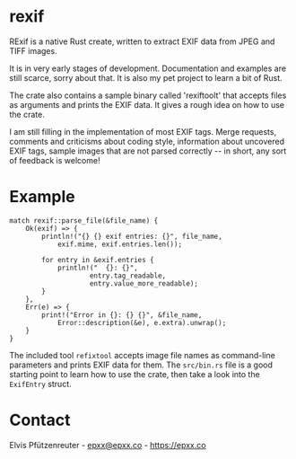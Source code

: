 # rexif

RExif is a native Rust create, written to extract EXIF data from JPEG and TIFF images.

It is in very early stages of development. Documentation and examples are still scarce,
sorry about that. It is also my pet project to learn a bit of Rust.

The crate also contains a
sample binary called 'rexiftoolt' that accepts files as arguments and prints the EXIF data. It gives
a rough idea on how to use the crate.

I am still filling in
the implementation of most EXIF tags. Merge requests, comments and criticisms about coding style, information
about uncovered EXIF tags, sample images that are not parsed correctly -- in short, any sort of feedback is
welcome!

# Example

```
match rexif::parse_file(&file_name) {
	Ok(exif) => {
		println!("{} {} exif entries: {}", file_name,
			exif.mime, exif.entries.len());

		for entry in &exif.entries {
			println!("	{}: {}",
					entry.tag_readable, 
					entry.value_more_readable);
		}
	},
	Err(e) => {
		print!("Error in {}: {} {}", &file_name,
			Error::description(&e), e.extra).unwrap();
	}
}
```

The included tool `refixtool` accepts image file names as command-line
parameters and prints EXIF data for them. The `src/bin.rs` file is a
good starting point to learn how to use the crate, then take a look into
the `ExifEntry` struct.

# Contact

Elvis Pfützenreuter - epxx@epxx.co - https://epxx.co
